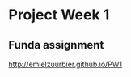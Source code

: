 Project Week 1
==============

Funda assignment
-----------------

http://emielzuurbier.github.io/PW1